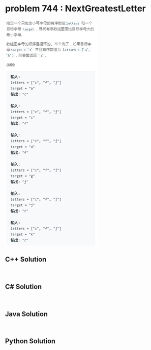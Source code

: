 
# problem 744 : NextGreatestLetter

<img src="https://github.com/Peefy/PeefyLeetCode/blob/master/doc/701-800/744.NextGreatestLetter/problem.png"/>

## C++ Solution

```c++



```

## C# Solution

```csharp



```

## Java Solution

```java



```

## Python Solution

```python



```





